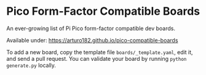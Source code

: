 # Pico Form-Factor Compatible Boards

An ever-growing list of Pi Pico form-factor compatible dev boards.

Available under: https://arturo182.github.io/pico-compatible-boards

To add a new board, copy the template file `boards/_template.yaml`, edit it, and send a pull request. You can validate your board by running `python generate.py` locally.
